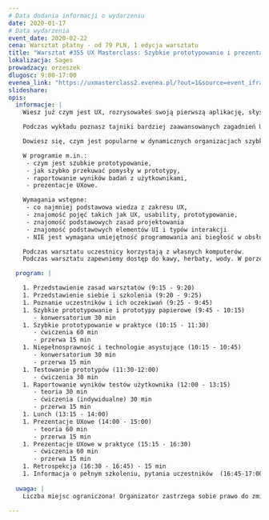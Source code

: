 ```yaml
---
# Data dodania informacji o wydarzeniu
date: 2020-01-17
# Data wydarzenia
event_date: 2020-02-22
cena: Warsztat płatny - od 79 PLN, 1 edycja warsztatu
title: "Warsztat #355 UX Masterclass: Szybkie prototypowanie i prezentacje UXowe"
lokalizacja: Sages
prowadzacy: orzeszek
dlugosc: 9:00-17:00
evenea_link: "https://uxmasterclass2.evenea.pl/?out=1&source=event_iframe"
slideshare:
opis:
  informacje: |
    Wiesz już czym jest UX, rozrysowałeś swoją pierwszą aplikację, słyszałeś coś o user testach i jesteś gotowa/y wejść na wyższy poziom wtajemniczenia?

    Podczas wykładu poznasz tajniki bardziej zaawansowanych zagadnień UXowych - dowiesz się o szybkim prototypowaniu oraz jak przeprowadzać prezentacje UXowe i raportować wyniki badań z użytkownikami.

    Dowiesz się, czym jest popularne w dynamicznych organizacjach szybkie prototypowanie i jak efektywnie i efektownie prezentować swoje projekty i wyniki badań.

    W programie m.in.:
     - czym jest szubkie prototypowanie,
     - jak szybko przekuwać pomysły w prototypy,
     - raportowanie wyników badań z użytkownikami,
     - prezentacje UXowe.

    Wymagania wstępne:
     - co najmniej podstawowa wiedza z zakresu UX,
     - znajomość pojęć takich jak UX, usability, prototypowanie, 
     - znajomość podstawowych zasad projektowania
     - znajomość podstawowych elementów UI i typów interakcji
     - NIE jest wymagana umiejętność programowania ani biegłość w obsłudze oprogramowania do prototypowania.

    Podczas warsztatu uczestnicy korzystają z własnych komputerów.
    Podczas warsztatu zapewniemy dostęp do kawy, herbaty, wody. W porze obiadowej zapewniamy pizzę w wersji mięsnej lub wegatariańskiej.

  program: |

    1. Przedstawienie zasad warsztatów (9:15 - 9:20)
    1. Przedstawienie siebie i szkolenia (9:20 - 9:25)
    1. Poznanie uczestników i ich oczekiwań (9:25 - 9:45)
    1. Szybkie prototypowanie i prototypy papierowe (9:45 - 10:15) 
       - konwersatorium 30 min
    1. Szybkie prototypowanie w praktyce (10:15 - 11:30)
       - ćwiczenia 60 min 
       - przerwa 15 min
    1. Niepełnosprawność i technologie asystujące (10:15 - 10:45)
       - konwersatorium 30 min 
       - przerwa 15 min
    1. Testowanie prototypów (11:30-12:00)
       - ćwiczenia 30 min
    1. Raportowanie wyników testów użytkownika (12:00 - 13:15)
       - teoria 30 min 
       - ćwiczenia (indywidualne) 30 min 
       - przerwa 15 min
    1. Lunch (13:15 - 14:00)
    1. Prezentacje UXowe (14:00 - 15:00)
       - teoria 60 min 
       - przerwa 15 min
    1. Prezentacje UXowe w praktyce (15:15 - 16:30)
       - ćwiczenia 60 min
       - przerwa 15 min
    1. Retrospekcja (16:30 - 16:45) - 15 min
    1. Informacja o pełnym szkoleniu, pytania uczestników  (16:45-17:00) - 15 min
    
  uwaga: |
    Liczba miejsc ograniczona! Organizator zastrzega sobie prawo do zmiany lokalizacji wydarzenia oraz jego odwołania w przypadku niezgłoszenia się minimalnej liczby uczestników.

---
```

